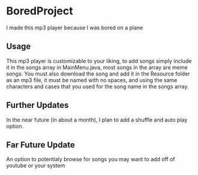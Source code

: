 # BoredProject
I made this mp3 player because I was bored on a plane
## Usage
This mp3 player is customizable to your liking, to add songs simply include it in the songs array in MainMenu.java, most songs in the array are meme songs. You must also download the song and add it in the Resource folder as an mp3 file, it must be named with no spaces, and using the same characters and cases that you used for the song name in the songs array.
## Further Updates
In the near future (in about a month), I plan to add a shuffle and auto play option.
## Far Future Update
An option to potentialy browse for songs you may want to add off of youtube or your system 
